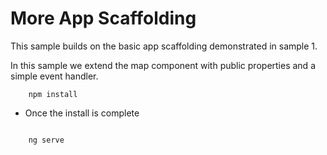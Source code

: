 # More App Scaffolding

This sample builds on the basic app scaffolding demonstrated in sample 1.

In this sample we extend the map component with public properties and a simple event handler.


```
    npm install

```

* Once the install is complete

```

    ng serve

```
